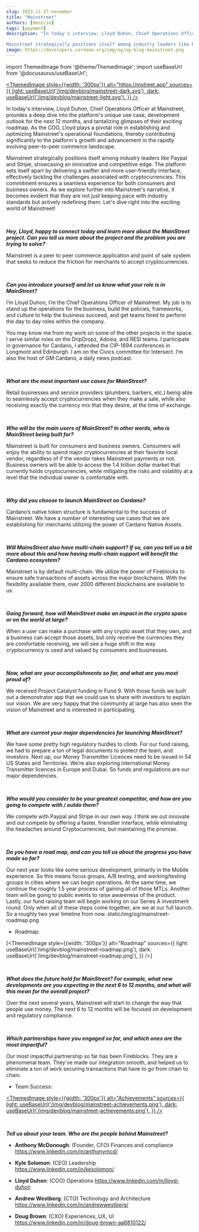 ```yaml
---
slug: 2023-11-27-november
title: "Mainstreet"
authors: [denicio]
tags: [payment]
description: "In today's interview, Lloyd Duhon, Chief Operations Officer at Mainstreet, provides a deep dive into the platform's unique use case, development outlook for the next 12 months, and tantalizing glimpses of their exciting roadmap. As the COO, Lloyd plays a pivotal role in establishing and optimizing Mainstreet's operational foundations, thereby contributing significantly to the platform's growth and advancement in the rapidly evolving peer-to-peer commerce landscape.

Mainstreet strategically positions itself among industry leaders like Paypal and Stripe, showcasing an innovative and competitive edge. The platform sets itself apart by delivering a swifter and more user-friendly interface, effectively tackling the challenges associated with cryptocurrencies. This commitment ensures a seamless experience for both consumers and business owners. As we explore further into Mainstreet's narrative, it becomes evident that they are not just keeping pace with industry standards but actively redefining them. Let's dive right into the exciting world of Mainstreet!"
image: https://developers.cardano.org/img/og/og-blog-mainstreet.png
---
```


import ThemedImage from '@theme/ThemedImage';
import useBaseUrl from '@docusaurus/useBaseUrl';

 [<ThemedImage
style={{width: '300px'}}
alt="https://mstreet.app"
sources={{
    light: useBaseUrl('/img/devblog/mainstreet-dark.svg'),
    dark: useBaseUrl('/img/devblog/mainstreet-light.svg'),
  }}
/>](https://mstreet.app)

In today's interview, Lloyd Duhon, Chief Operations Officer at Mainstreet, provides a deep dive into the platform's unique use case, development outlook for the next 12 months, and tantalizing glimpses of their exciting roadmap. As the COO, Lloyd plays a pivotal role in establishing and optimizing Mainstreet's operational foundations, thereby contributing significantly to the platform's growth and advancement in the rapidly evolving peer-to-peer commerce landscape.

Mainstreet strategically positions itself among industry leaders like Paypal and Stripe, showcasing an innovative and competitive edge. The platform sets itself apart by delivering a swifter and more user-friendly interface, effectively tackling the challenges associated with cryptocurrencies. This commitment ensures a seamless experience for both consumers and business owners. As we explore further into Mainstreet's narrative, it becomes evident that they are not just keeping pace with industry standards but actively redefining them. Let's dive right into the exciting world of Mainstreet! 


<!-- truncate -->
<br />

**_Hey, Lloyd, happy to connect today and learn more about the MainStreet project. Can you tell us more about the project and the problem you are trying to solve?_**

Mainstreet is a peer to peer commerce application and point of sale system that seeks to reduce the friction for merchants to accept cryptocurrencies.


<br />

**_Can you introduce yourself and let us know what your role is in MainStreet?_**

I’m Lloyd Duhon, I’m the Chief Operations Officer of Mainstreet. My job is to stand up the operations for the business, build the policies, frameworks, and culture to help the business succeed, and get teams hired to perform the day to day roles within the company.

You may know me from my work on some of the other projects in the space. I serve similar roles on the DripDropz, Adosia, and RESI teams. I participate in governance for Cardano, I attended the CIP-1694 conferences in Longmont and Edinburgh. I am on the Civics committee for Intersect. I’m also the host of GM Cardano, a daily news podcast.


<br />

**_What are the most important use cases for MainStreet?_**

Retail businesses and service providers (plumbers, barbers, etc.) being able to seamlessly accept cryptocurrencies when they make a sale, while also receiving exactly the currency mix that they desire, at the time of exchange.


<br />

**_Who will be the main users of MainStreet? In other words, who is MainStreet being built for?_**

Mainstreet is built for consumers and business owners. Consumers will enjoy the ability to spend major cryptocurrencies at their favorite local vendor, regardless of if the vendor takes Mainstreet payments or not. Business owners will be able to access the 1.4 trillion dollar market that currently holds cryptocurrencies, while mitigating the risks and volatility at a level that the individual owner is comfortable with.


<br />

**_Why did you choose to launch MainStreet on Cardano?_**

Cardano’s native token structure is fundamental to the success of Mainstreet. We have a number of interesting use cases that we are establishing for merchants utilizing the power of Cardano Native Assets.


<br />

**_Will MainsStreet also have multi-chain support? If so, can you tell us a bit more about this and how having multi-chain support will benefit the Cardano ecosystem?_**

Mainstreet is by default multi-chain. We utilize the power of Fireblocks to ensure safe transactions of assets across the major blockchains. With the flexibility available there, over 2000 different blockchains are available to us.


<br />

**_Going forward, how will MainStreet make an impact in the crypto space or on the world at large?_**

When a user can make a purchase with any crypto asset that they own, and a business can accept those assets, but only receive the currencies they are comfortable receiving, we will see a huge shift in the way cryptocurrency is used and valued by consumers and businesses.


<br />

**_Now, what are your accomplishments so far, and what are you most proud of?_**

We received Project Catalyst funding in Fund 9. With those funds we built out a demonstrator app that we could use to share with investors to explain our vision. We are very happy that the community at large has also seen the vision of Mainstreet and is interested in participating.


<br />

**_What are current your major dependencies for launching MainStreet?_**

We have some pretty high regulatory hurdles to climb. For our fund raising, we had to prepare a ton of legal documents to protect the team, and investors. Next up, our Money Transmitter Licences need to be issued in 54 US States and Territories. We’re also exploring international Money Transmitter licences in Europe and Dubai. So funds and regulations are our major dependencies.


<br />

**_Who would you consider to be your greatest competitor, and how are you going to compete with / outdo them?_**

We compete with Paypal and Stripe in our own way. I think we out innovate and out compete by offering a faster, friendlier interface, while eliminating the headaches around Cryptocurrencies, but maintaining the promise.


<br />

**_Do you have a road map, and can you tell us about the progress you have made so far?_**

Our next year looks like some serious development, primarily in the Mobile experience. So this means focus groups, A/B testing, and working/testing groups in cities where we can begin operations. At the same time, we continue the roughly 1.5 year process of gaining all of those MTLs. Another team will be going to public events to raise awareness of the product. Lastly, our fund raising team will begin working on our Series A investment round. Only when all of these steps come together, are we at our full launch. So a roughly two year timeline from now.
static/img/og/mainstreet-roadmap.png

- Roadmap:

 [<ThemedImage
style={{width: '300px'}}
alt="Roadmap"
sources={{
    light: useBaseUrl('/img/devblog/mainstreet-roadmap.png'),
    dark: useBaseUrl('/img/devblog/mainstreet-roadmap.png'),
  }}
/>]



<br />

**_What does the future hold for MainStreet? For example, what new developments are you expecting in the next 6 to 12 months, and what will this mean for the overall project?_**

Over the next several years, Mainstreet will start to change the way that people use money. The next 6 to 12 months will be focused on development and regulatory compliance.


<br />

**_Which partnerships have you engaged so far, and which ones are the most impactful?_**

Our most impactful partnership so far has been Fireblocks. They are a phenomenal team. They’ve made our integration smooth, and helped us to eliminate a ton of work securing transactions that have to go from chain to chain.

- Team Success:

 [<ThemedImage
style={{width: '300px'}}
alt="Achievements"
sources={{
    light: useBaseUrl('/img/devblog/mainstreet-achievements.png'),
    dark: useBaseUrl('/img/devblog/mainstreet-achievements.png'),
  }}
/>](https://drive.google.com/file/d/1aoi9Jh5bN_uz6JGZW_FOhuZRXpiLyDhz/view?usp=share_link)



<br />


**_Tell us about your team. Who are the people behind Mainstreet?_**

- **Anthony McDonough**: (Founder, CFO) Finances and compliance https://www.linkedin.com/in/anthonymcd/

- **Kyle Solomon**: (CEO) Leadership https://www.linkedin.com/in/kesolomon/

- **Lloyd Duhon**: (COO) Operations https://www.linkedin.com/in/lloyd-duhon

- **Andrew Westberg**: (CTO) Technology and Architecture https://www.linkedin.com/in/andrewwestberg/

- **Doug Brown**: (CXO) Experiences, UX, UI https://www.linkedin.com/in/doug-brown-aa6810122/
